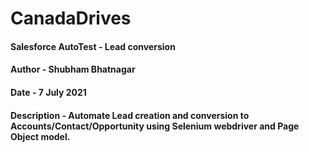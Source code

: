 # CanadaDrives

#### Salesforce AutoTest - Lead conversion
#### Author - Shubham Bhatnagar
#### Date - 7 July 2021

#### Description - Automate Lead creation and conversion to Accounts/Contact/Opportunity using Selenium webdriver and Page Object model.
